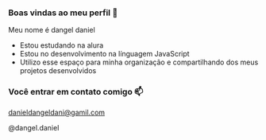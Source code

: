 ### Boas vindas ao meu perfil 💙

Meu nome é dangel daniel 

- Estou estudando na alura
- Estou no desenvolvimento na línguagem JavaScript
- Utilizo esse espaço para minha organização e compartilhando dos meus projetos desenvolvidos

### Você entrar em contato comigo 📫

danieldangeldani@gamil.com

@dangel.daniel
